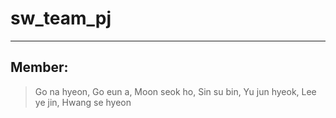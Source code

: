# sw_team_pj
----------------------------------------------------------------------------------------
## Member: 
> Go na hyeon, Go eun a, Moon seok ho, Sin su bin, Yu jun hyeok, Lee ye jin, Hwang se hyeon
